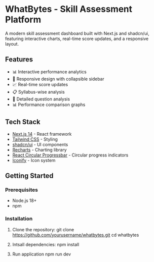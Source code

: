 # WhatBytes - Skill Assessment Platform

A modern skill assessment dashboard built with Next.js and shadcn/ui, featuring interactive charts, real-time score updates, and a responsive layout.

## Features

- 📊 Interactive performance analytics
- 📱 Responsive design with collapsible sidebar
- 📈 Real-time score updates
- 📋 Syllabus-wise analysis
- 🎯 Detailed question analysis
- 📊 Performance comparison graphs

## Tech Stack

- [Next.js 14](https://nextjs.org/) - React framework
- [Tailwind CSS](https://tailwindcss.com/) - Styling
- [shadcn/ui](https://ui.shadcn.com/) - UI components
- [Recharts](https://recharts.org/) - Charting library
- [React Circular Progressbar](https://www.npmjs.com/package/react-circular-progressbar) - Circular progress indicators
- [Iconify](https://iconify.design/) - Icon system

## Getting Started

### Prerequisites

- Node.js 18+ 
- npm
### Installation

1. Clone the repository:
git clone https://github.com/yourusername/whatbytes.git
cd whatbytes

2. Intsall dependencies:
npm install

3. Run application
npm run dev
